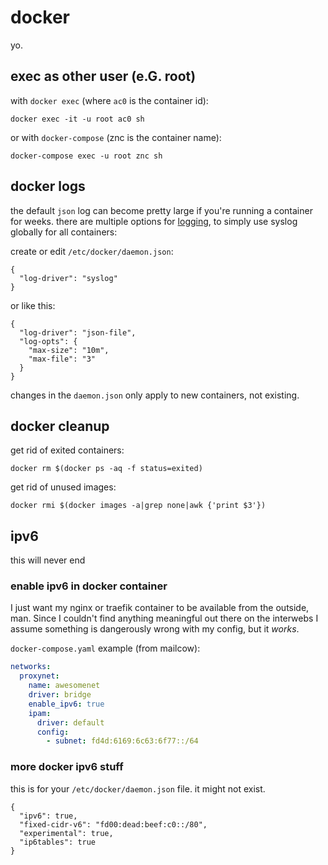 # docker

yo.

## exec as other user (e.G. root)

with `docker exec` (where `ac0` is the container id):

```
docker exec -it -u root ac0 sh
```

or with `docker-compose` (znc is the container name):

```
docker-compose exec -u root znc sh
```

## docker logs

the default `json` log can become pretty large if you're running a container for weeks. there are multiple options for [logging](https://docs.docker.com/config/containers/logging/), to simply use syslog globally for all containers:

create or edit `/etc/docker/daemon.json`:

```
{
  "log-driver": "syslog"
}
```

or like this:

```
{
  "log-driver": "json-file",
  "log-opts": {
    "max-size": "10m",
    "max-file": "3"
  }
}
```

changes in the `daemon.json` only apply to new containers, not existing.

## docker cleanup

get rid of exited containers:

```
docker rm $(docker ps -aq -f status=exited)
```

get rid of unused images:

```
docker rmi $(docker images -a|grep none|awk {'print $3'})
```

## ipv6

this will never end

### enable ipv6 in docker container

I just want my nginx or traefik container to be available from the outside, man. Since I couldn't find anything meaningful out there on the interwebs I assume something is dangerously wrong with my config, but it *works*.

`docker-compose.yaml` example (from mailcow):

```yaml
networks:
  proxynet:
    name: awesomenet
    driver: bridge
    enable_ipv6: true
    ipam:
      driver: default
      config:
        - subnet: fd4d:6169:6c63:6f77::/64
```

### more docker ipv6 stuff

this is for your `/etc/docker/daemon.json` file. it might not exist.

```
{
  "ipv6": true,
  "fixed-cidr-v6": "fd00:dead:beef:c0::/80",
  "experimental": true,
  "ip6tables": true
}
```
